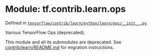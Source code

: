 <div itemscope itemtype="http://developers.google.com/ReferenceObject">
<meta itemprop="name" content="tf.contrib.learn.ops" />
<meta itemprop="path" content="Stable" />
</div>

# Module: tf.contrib.learn.ops



Defined in [`tensorflow/contrib/learn/python/learn/ops/__init__.py`](https://www.tensorflow.org/code/tensorflow/contrib/learn/python/learn/ops/__init__.py).

Various TensorFlow Ops (deprecated).

This module and all its submodules are deprecated. See
[contrib/learn/README.md](https://www.tensorflow.org/code/tensorflow/contrib/learn/README.md)
for migration instructions.

